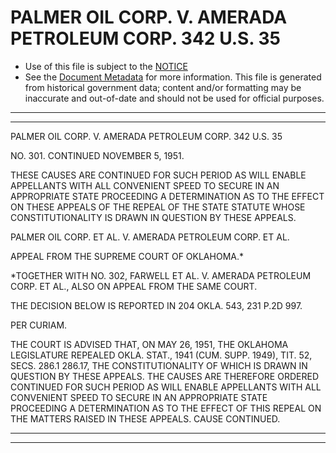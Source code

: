 ---
---

# PALMER OIL CORP. V. AMERADA PETROLEUM CORP. 342 U.S. 35

* Use of this file is subject to the [NOTICE](https://github.com/publicdocs/notice/blob/master/NOTICE)
* See the [Document Metadata](../../../) for more information.
  This file is generated from historical government data; content and/or formatting may be inaccurate and out-of-date and should not be used for official purposes.

----------
----------

PALMER OIL CORP. V. AMERADA PETROLEUM CORP. 342 U.S. 35

NO. 301.  CONTINUED NOVEMBER 5, 1951.

THESE CAUSES ARE CONTINUED FOR SUCH PERIOD AS WILL ENABLE APPELLANTS WITH ALL CONVENIENT SPEED TO SECURE IN AN APPROPRIATE STATE PROCEEDING A DETERMINATION AS TO THE EFFECT ON THESE APPEALS OF THE REPEAL OF THE STATE STATUTE WHOSE CONSTITUTIONALITY IS DRAWN IN QUESTION BY THESE APPEALS.

PALMER OIL CORP. ET AL. V. AMERADA PETROLEUM CORP. ET AL.

APPEAL FROM THE SUPREME COURT OF OKLAHOMA.\*

\*TOGETHER WITH NO. 302, FARWELL ET AL. V. AMERADA PETROLEUM CORP. ET AL., ALSO ON APPEAL FROM THE SAME COURT.

THE DECISION BELOW IS REPORTED IN 204 OKLA. 543, 231 P.2D 997.

PER CURIAM.

THE COURT IS ADVISED THAT, ON MAY 26, 1951, THE OKLAHOMA LEGISLATURE REPEALED OKLA.  STAT., 1941 (CUM. SUPP. 1949), TIT. 52, SECS. 286.1 286.17, THE CONSTITUTIONALITY OF WHICH IS DRAWN IN QUESTION BY THESE APPEALS.  THE CAUSES ARE THEREFORE ORDERED CONTINUED FOR SUCH PERIOD AS WILL ENABLE APPELLANTS WITH ALL CONVENIENT SPEED TO SECURE IN AN APPROPRIATE STATE PROCEEDING A DETERMINATION AS TO THE EFFECT OF THIS REPEAL ON THE MATTERS RAISED IN THESE APPEALS.  CAUSE CONTINUED.


----------
----------


